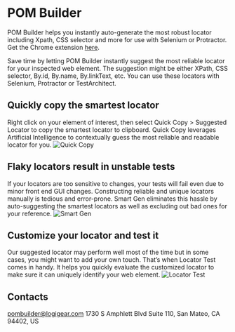 # POM Builder
POM Builder helps you instantly auto-generate the most robust locator including Xpath, CSS selector and more for use with Selenium or Protractor. Get the Chrome extension [here](https://chrome.google.com/webstore/detail/pombuilder-%E2%80%93-auto-generat/akcejfbfkkjnghlfngighgncolfaghco).

Save time by letting POM Builder instantly suggest the most reliable locator for your inspected web element. The suggestion might be either XPath, CSS selector, By.id, By.name, By.linkText, etc. You can use these locators with Selenium,  Protractor or TestArchitect.

## Quickly copy the smartest locator
Right click on your element of interest, then select Quick Copy > Suggested Locator to copy the smartest locator to clipboard. Quick Copy leverages Artificial Intelligence to contextually guess the most reliable and readable locator for you.
![Quick Copy](https://media.giphy.com/media/MTs2byIkPjnabjm6dK/giphy.gif)

## Flaky locators result in unstable tests
If your locators are too sensitive to changes, your tests will fail even due to minor front end GUI changes. Constructing reliable and unique locators manually is tedious and error-prone. Smart Gen eliminates this hassle by auto-suggesting the smartest locators as well as excluding out bad ones for your reference.
![Smart Gen](https://media.giphy.com/media/MV1oM02XMXj7Lq3rxf/giphy.gif)

## Customize your locator and test it
Our suggested locator may perform well most of the time but in some cases, you might want to add your own touch. That’s when Locator Test comes in handy. It helps you quickly evaluate the customized locator to make sure it can uniquely identify your web element.
![Locator Test](https://media.giphy.com/media/3ICJep3sPEEUpHXBr2/giphy.gif)

## Contacts
pombuilder@logigear.com
1730 S Amphlett Blvd Suite 110,
San Mateo, CA 94402, US